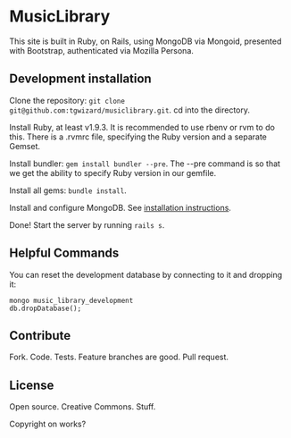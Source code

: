 # MusicLibrary

This site is built in Ruby, on Rails, using MongoDB via Mongoid, presented with
Bootstrap, authenticated via Mozilla Persona.


## Development installation

Clone the repository: `git clone git@github.com:tgwizard/musiclibrary.git`. cd
into the directory.

Install Ruby, at least v1.9.3. It is recommended to use rbenv or rvm to do
this. There is a .rvmrc file, specifying the Ruby version and a separate
Gemset.

Install bundler: `gem install bundler --pre`. The --pre command is so that we
get the ability to specify Ruby version in our gemfile.

Install all gems: `bundle install`.

Install and configure MongoDB. See [installation
instructions](http://www.mongodb.org/display/DOCS/Quickstart).

Done! Start the server by running `rails s`.


## Helpful Commands

You can reset the development database by connecting to it and dropping it:

~~~
mongo music_library_development
db.dropDatabase();
~~~


## Contribute

Fork. Code. Tests. Feature branches are good. Pull request.


## License

Open source. Creative Commons. Stuff.

Copyright on works?


